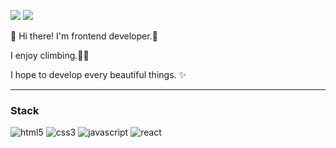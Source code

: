  <a href="https://ejunyang.tistory.com/"><img src="https://img.shields.io/badge/tistory-pink?style=flat-square&logo=tistory&logoColor=222222&link=https://ejunyang.tistory.com"/></a>
 <a href="mailto:wnswns722@gmail.com">
   <img src="https://img.shields.io/badge/Gmail-d14836?style=flat-square&logo=Gmail&logoColor=white&link=wnswns722@gmail.com"/>
</a>

👋  Hi there! I'm frontend developer.🚀

I enjoy climbing.🧗🏻

I hope to develop every beautiful things. ✨

---


### Stack
![html5](https://img.shields.io/badge/HTML5-E34F26?style=for-the-badge&logo=HTML5&logoColor=white)
![css3](https://img.shields.io/badge/CSS3-1572B6?style=for-the-badge&logo=CSS3&logoColor=white)
![javascript](https://img.shields.io/badge/JAVASCRIPT-F7DF1E?style=for-the-badge&logo=JAVASCRIPT&logoColor=222222)
![react](https://img.shields.io/badge/react-61DAFB?style=for-the-badge&logo=react&logoColor=222222)


